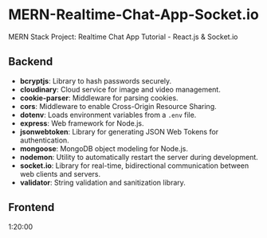 # MERN-Realtime-Chat-App-Socket.io
MERN Stack Project: Realtime Chat App Tutorial - React.js & Socket.io

## Backend
- **bcryptjs**: Library to hash passwords securely.
- **cloudinary**: Cloud service for image and video management.
- **cookie-parser**: Middleware for parsing cookies.
- **cors**: Middleware to enable Cross-Origin Resource Sharing.
- **dotenv**: Loads environment variables from a `.env` file.
- **express**: Web framework for Node.js.
- **jsonwebtoken**: Library for generating JSON Web Tokens for authentication.
- **mongoose**: MongoDB object modeling for Node.js.
- **nodemon**: Utility to automatically restart the server during development.
- **socket.io**: Library for real-time, bidirectional communication between web clients and servers.
- **validator**: String validation and sanitization library.

## Frontend
<!-- Add your frontend dependencies and descriptions here -->


1:20:00